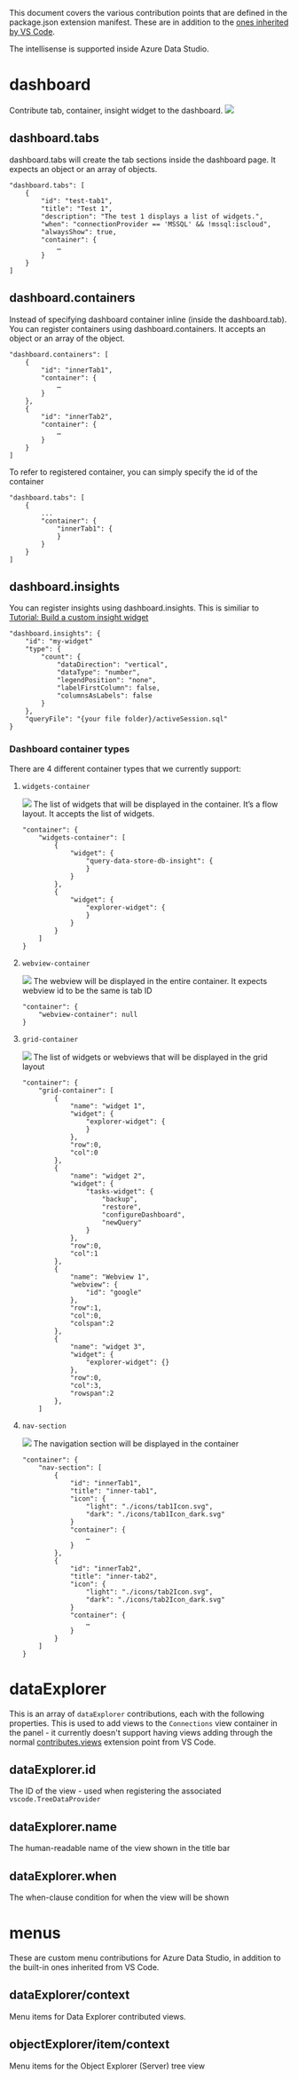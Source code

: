This document covers the various contribution points that are defined in the package.json extension manifest. These are in addition to the [ones inherited by VS Code](https://vscode-westeu.azurewebsites.net/api/references/contribution-points).

The intellisense is supported inside Azure Data Studio.

# dashboard
Contribute tab, container, insight widget to the dashboard.
<img src='./media/dashboard_page.png'>

## dashboard.tabs

dashboard.tabs will create the tab sections inside the dashboard page. It expects an object or an array of objects.  

```
"dashboard.tabs": [
	{
		"id": "test-tab1",
		"title": "Test 1",
		"description": "The test 1 displays a list of widgets.",
		"when": "connectionProvider == 'MSSQL' && !mssql:iscloud",
		"alwaysShow": true,
		"container": {
			…
		}
	}
]
```

## dashboard.containers

Instead of specifying dashboard container inline (inside the dashboard.tab). You can register containers using dashboard.containers. It accepts an object or an array of the object.

```
"dashboard.containers": [
	{
		"id": "innerTab1",
		"container": {
			…
		}
	},
	{
		"id": "innerTab2",
		"container": {
			…
		}
	}
]
```

To refer to registered container, you can simply specify the id of the container

```
"dashboard.tabs": [
	{
		...
		"container": {
			"innerTab1": {             
			}
		}
	}
]

```

## dashboard.insights

You can register insights using dashboard.insights. This is similiar to [Tutorial: Build a custom insight widget](https://docs.microsoft.com/en-us/sql/sql-operations-studio/tutorial-build-custom-insight-sql-server)

```
"dashboard.insights": {
	"id": "my-widget"
	"type": {
		"count": {
			"dataDirection": "vertical",
			"dataType": "number",
			"legendPosition": "none",
            "labelFirstColumn": false,
			"columnsAsLabels": false
        }
    },
    "queryFile": "{your file folder}/activeSession.sql"
}
```


### Dashboard container types

There are 4 different container types that we currently support:

1. `widgets-container`

	<img src='./media/widgets_container.png'>
	The list of widgets that will be displayed in the container. It’s a flow layout. It accepts the list of widgets.

	```
	"container": {
		"widgets-container": [
			{
				"widget": {
					"query-data-store-db-insight": {
					}
				}
			},
			{
				"widget": {
					"explorer-widget": {
					}
				}
			}
		]
	}
	```
	
2. 	`webview-container`

	<img src='./media/webview_container.png'>
	The webview will be displayed in the entire container. It expects webview id to be the same is tab ID

	```
	"container": {
		"webview-container": null
	}
	```
	
3. 	`grid-container`

	<img src='./media/grid_container.png'>
	The list of widgets or webviews that will be displayed in the grid layout

	```
	"container": {
		"grid-container": [
			{
				"name": "widget 1",
				"widget": {
					"explorer-widget": {
					}
				},
				"row":0,
				"col":0
			},
			{
				"name": "widget 2",
				"widget": {
					"tasks-widget": {
						"backup", 
						"restore",
						"configureDashboard",
						"newQuery"
					}
				},
				"row":0,
				"col":1
			},
			{
				"name": "Webview 1",
				"webview": {
					"id": "google"
				},
				"row":1,
				"col":0,
				"colspan":2
			},
			{
				"name": "widget 3",
				"widget": {
					"explorer-widget": {}
				},
				"row":0,
				"col":3,
				"rowspan":2
			},
		]
	```

4. 	`nav-section`

	<img src='./media/nav_section.png'>
	The navigation section will be displayed in the container

	```
	"container": {
		"nav-section": [
			{
				"id": "innerTab1",
				"title": "inner-tab1",
				"icon": {
					"light": "./icons/tab1Icon.svg",
					"dark": "./icons/tab1Icon_dark.svg"
				}
				"container": {
					…
				}
			},
			{
				"id": "innerTab2",
				"title": "inner-tab2",
				"icon": {
					"light": "./icons/tab2Icon.svg",
					"dark": "./icons/tab2Icon_dark.svg"
				}
				"container": {
					…
				}
			}
		]
	}
	```

# dataExplorer

This is an array of `dataExplorer` contributions, each with the following properties. This is used to add views to the `Connections` view container in the panel - it currently doesn't support having views adding through the normal [contributes.views](https://code.visualstudio.com/api/references/contribution-points#contributes.views) extension point from VS Code.

## dataExplorer.id

The ID of the view - used when registering the associated `vscode.TreeDataProvider`

## dataExplorer.name

The human-readable name of the view shown in the title bar

## dataExplorer.when

The when-clause condition for when the view will be shown

# menus

These are custom menu contributions for Azure Data Studio, in addition to the built-in ones inherited from VS Code. 

## dataExplorer/context

Menu items for Data Explorer contributed views. 

## objectExplorer/item/context

Menu items for the Object Explorer (Server) tree view